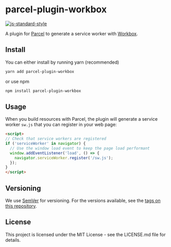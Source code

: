 # parcel-plugin-workbox

[![js-standard-style][standard-image]][standard-url]

A plugin for [Parcel][parcel-url] to generate a service worker with [Workbox][workbox-url].

## Install

You can either install by running yarn (recommended)

```bash
yarn add parcel-plugin-workbox
```

or use npm

```bash
npm install parcel-plugin-workbox
```

## Usage

When you build resources with Parcel, the plugin will generate a service worker `sw.js` that you can register in your web page:

```html
<script>
// Check that service workers are registered
if ('serviceWorker' in navigator) {
  // Use the window load event to keep the page load performant
  window.addEventListener('load', () => {
    navigator.serviceWorker.register('/sw.js');
  });
}
</script>
```

## Versioning

We use [SemVer](http://semver.org/) for versioning. For the versions available, see the [tags on this repository](https://github.com/dahnielson/parcel-plugin-workbox/tags).

## License

This project is licensed under the MIT License - see the LICENSE.md file for details.

[standard-image]: https://img.shields.io/badge/code%20style-standard-brightgreen.svg
[standard-url]: https://github.com/standard/standard
[parcel-url]: https://parceljs.org
[workbox-url]: https://developers.google.com/web/tools/workbox/
